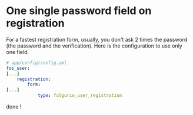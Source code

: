 One single password field on registration
========================

For a fastest registration form, usually, you don't ask 
2 times the password (the password and the verification).
Here is the configuration to use only one field.

``` yaml
# app/config/config.yml
fos_user:
[...]
    registration:
        form:
[...]
            type: fulgurio_user_registration
```

done !
